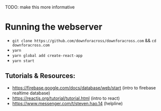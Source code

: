 TODO: make this more informative

# Running the webserver

- `git clone https://github.com/downforacross/downforacross.com` && `cd downforacross.com`
- `yarn`
- `yarn global add create-react-app`
- `yarn start`

## Tutorials & Resources:
- https://firebase.google.com/docs/database/web/start (intro to firebase realtime database)
- https://reactjs.org/tutorial/tutorial.html (intro to react)
- https://www.messenger.com/t/steven.hao.14 (helpline)
